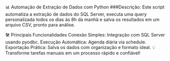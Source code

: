 📊 Automação de Extração de Dados com Python
###Descrição:
Este script automatiza a extração de dados do SQL Server, executa uma query personalizada todos os dias às 8h da manhã e salva os resultados em um arquivo CSV, pronto para análise.

🛠️ Principais Funcionalidades
Conexão Simples: Integração com SQL Server usando pyodbc.
Execução Automática: Agenda diária via schedule.
Exportação Prática: Salva os dados com organização e formato ideal.
💡 Transforme tarefas manuais em um processo rápido e confiável!
